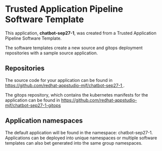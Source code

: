 # Trusted Application Pipeline Software Template

This application, **chatbot-sep27-1**, was created from a Trusted Application Pipeline Software Template.

The software templates create a new source and gitops deployment repositories with a sample source application. 

## Repositories

The source code for your application can be found in [https://github.com/redhat-appstudio-mjf/chatbot-sep27-1 ](https://github.com/redhat-appstudio-mjf/chatbot-sep27-1 ).
 
The gitops repository, which contains the kubernetes manifests for the application can be found in 
[https://github.com/redhat-appstudio-mjf/chatbot-sep27-1-gitops ](https://github.com/redhat-appstudio-mjf/chatbot-sep27-1-gitops ) 

## Application namespaces 

The default application will be found in the namespace: chatbot-sep27-1. Applications can be deployed into unique namespaces or multiple software templates can also bet generated into the same group namespaces.  